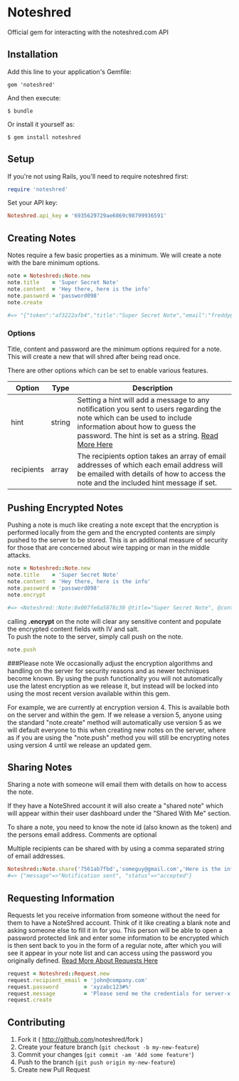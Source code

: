 # Noteshred

Official gem for interacting with the noteshred.com API

## Installation

Add this line to your application's Gemfile:

    gem 'noteshred'

And then execute:

    $ bundle

Or install it yourself as:

    $ gem install noteshred

## Setup

If you're not using Rails, you'll need to require noteshred first:
```ruby
require 'noteshred'
```
Set your API key:
```ruby
Noteshred.api_key = '6935629729ae6869c98799936591'
```
## Creating Notes

Notes require a few basic properties as a minimum.
We will create a note with the bare minimum options.  
```ruby
note = Noteshred::Note.new
note.title    = 'Super Secret Note'
note.content  = 'Hey there, here is the info'
note.password = 'password098'
note.create

#=> "{"token":"af3222afb4","title":"Super Secret Note","email":"freddy@fingers.com","email_hash":"1590fee271427e2e4fefe4faf12c835","content":"Hey there, here is the info","shred_by":"2014-12-01T21:33:50-08:00","is_shredded":false,"shred_method":1,"has_attachment":false,"created_at":"2014-11-24T21:33:50-08:00","created_by":"Freddy Fingers","hint":null,"activities":[]}"
```

### Options
Title, content and password are the minimum options required for a note. This will create a new that will shred after being read once.

There are other options which can be set to enable various features.


|Option |Type |Description|
|-------|-----|-----------|
|hint  |string|Setting a hint will add a message to any notification you sent to users regarding the note which can be used to include information about how to guess the password. The hint is set as a string. [Read More Here](https://www.noteshred.com/blog/password-hints)|
|recipients|array|The recipients option takes an array of email addresses of which each email address will be emailed with details of how to access the note and the included hint message if set.|

## Pushing Encrypted Notes
Pushing a note is much like creating a note except that the encryption is performed locally from the gem and the encrypted contents are simply pushed to the server to be stored.
This is an additional measure of security for those that are concerned about wire tapping or man in the middle attacks.

```ruby
note = Noteshred::Note.new
note.title    = 'Super Secret Note'
note.content  = 'Hey there, here is the info'
note.password = 'password098'
note.encrypt

#=> <Noteshred::Note:0x007fe6a5878c30 @title="Super Secret Note", @content=nil, @password=nil, @encrypted_content="2SM3tjApUErFIqo96pKnliOEGEu16y9NAAovADZeALs=\n", @encrypted_content_iv="UiK2yPbKQ4Lo5M3zagvxHA==\n", @encrypted_content_salt="7388b02e588ef54aa34486d9c79234e8", @version=4, @password_hash="$2a$10$Fvb9Q/5YTyDe6hGH/JQtceC9RB1J9BVqqc0y4K1EDo0Cwqsq1Nd6a">

```

calling **.encrypt** on the note will clear any sensitive content and populate the encrypted content fields with IV and salt.  
To push the note to the server, simply call push on the note.

```ruby
note.push
```

###Please note
We occasionally adjust the encryption algorithms and handling on the server for security reasons and as newer techniques become known. By using the push functionality you will not automatically use the latest encryption as we release it, but instead will be locked into using the most recent version available within this gem.

For example, we are currently at encryption version 4. This is available both on the server and within the gem. If we release a version 5, anyone using the standard "note.create" method will automatically use version 5 as we will default everyone to this when creating new notes on the server, where as if you are using the "note.push" method you will still be encrypting notes using version 4 until we release an updated gem.

## Sharing Notes
Sharing a note with someone will email them with details on how to access the note.

If they have a NoteShred account it will also create a "shared note" which will appear within their user dashboard under the "Shared With Me" section.

To share a note, you need to know the note id (also known as the token) and the persons email address.
Comments are optional

Multiple recipients can be shared with by using a comma separated string of email addresses.

```ruby
Noteshred::Note.share('7561ab7fbd','someguy@gmail.com','Here is the information you requested')
#=> {"message"=>"Notification sent", "status"=>"accepted"}
```

## Requesting Information
Requests let you receive information from someone without the need for them to have a NoteShred account. Think of it like creating a blank note and asking someone else to fill it in for you.
This person will be able to open a password protected link and enter some information to be encrypted which is then sent back to you in the form of a regular note, after which you will see it appear in your note list and can access using the password you originally defined. [Read More About Requests Here](https://www.noteshred.com/blog/information-request)

```ruby
request = Noteshred::Request.new
request.recipient_email = 'john@company.com'
request.password        = 'xyzabc123#%'
request.message         = 'Please send me the credentials for server-x'
request.create
```

## Contributing

1. Fork it ( http://github.com<my-github-username>/noteshred/fork )
2. Create your feature branch (`git checkout -b my-new-feature`)
3. Commit your changes (`git commit -am 'Add some feature'`)
4. Push to the branch (`git push origin my-new-feature`)
5. Create new Pull Request
